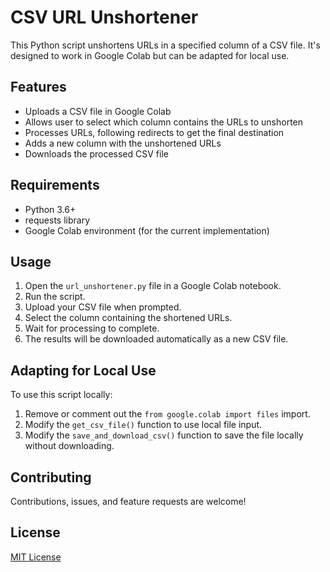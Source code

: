 # CSV URL Unshortener

This Python script unshortens URLs in a specified column of a CSV file. It's designed to work in Google Colab but can be adapted for local use.

## Features

- Uploads a CSV file in Google Colab
- Allows user to select which column contains the URLs to unshorten
- Processes URLs, following redirects to get the final destination
- Adds a new column with the unshortened URLs
- Downloads the processed CSV file

## Requirements

- Python 3.6+
- requests library
- Google Colab environment (for the current implementation)

## Usage

1. Open the `url_unshortener.py` file in a Google Colab notebook.
2. Run the script.
3. Upload your CSV file when prompted.
4. Select the column containing the shortened URLs.
5. Wait for processing to complete.
6. The results will be downloaded automatically as a new CSV file.

## Adapting for Local Use

To use this script locally:

1. Remove or comment out the `from google.colab import files` import.
2. Modify the `get_csv_file()` function to use local file input.
3. Modify the `save_and_download_csv()` function to save the file locally without downloading.

## Contributing

Contributions, issues, and feature requests are welcome!

## License

[MIT License](LICENSE)